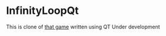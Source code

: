 # InfinityLoopQt

This is clone of [that game](https://play.google.com/store/apps/details?id=com.balysv.loop) written using QT
Under development
